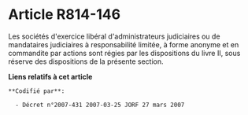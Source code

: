 # Article R814-146

Les sociétés d'exercice libéral d'administrateurs judiciaires ou de mandataires judiciaires à responsabilité limitée, à forme
anonyme et en commandite par actions sont régies par les dispositions du livre II, sous réserve des dispositions de la
présente section.

**Liens relatifs à cet article**

	**Codifié par**:

	  - Décret n°2007-431 2007-03-25 JORF 27 mars 2007
